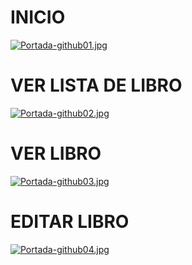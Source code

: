 # INICIO

[![Portada-github01.jpg](https://i.postimg.cc/qMXn60CF/Portada-github01.jpg)](https://postimg.cc/qzqgWPwc)

# VER LISTA DE LIBRO

[![Portada-github02.jpg](https://i.postimg.cc/6QGpRLmQ/Portada-github02.jpg)](https://postimg.cc/8FNGgWD8)

# VER LIBRO

[![Portada-github03.jpg](https://i.postimg.cc/prr7hksG/Portada-github03.jpg)](https://postimg.cc/Mfktg02V)

# EDITAR LIBRO

[![Portada-github04.jpg](https://i.postimg.cc/y6GppmQK/Portada-github04.jpg)](https://postimg.cc/yWFTkZCp)
